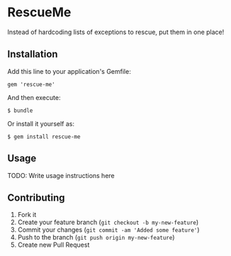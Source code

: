 # RescueMe

Instead of hardcoding lists of exceptions to rescue, put them in one place!

## Installation

Add this line to your application's Gemfile:

    gem 'rescue-me'

And then execute:

    $ bundle

Or install it yourself as:

    $ gem install rescue-me

## Usage

TODO: Write usage instructions here

## Contributing

1. Fork it
2. Create your feature branch (`git checkout -b my-new-feature`)
3. Commit your changes (`git commit -am 'Added some feature'`)
4. Push to the branch (`git push origin my-new-feature`)
5. Create new Pull Request
